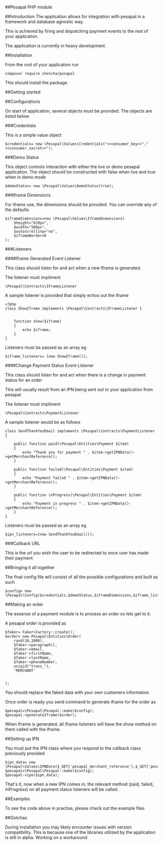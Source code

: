 ##Pesapal PHP module

##Introduction
The application allows for integration with pesapal in a framework and database agnostic
way.

This is achieved by firing and dispatching payment events to the rest of your application.

The application is currently in heavy development.

##Installation

From the root of your application run

    composer require chencha/pesapal
    
This should install the package.

##Getting started

##Configurations

On start of application, several objects must be provided. The objects are listed below

###Credentials

This is a simple value object

    $credentials= new \Pesapal\Values\Credentials("<<consumer_key>>","<<consumer_secret>>");

###Demo Status

This object controls interaction with either the live or demo pesapal application. The object should be constructed with false when live and true when in demo mode

    $demoStatus= new \Pesapal\Values\DemoStatus(true);
    
###Iframe Dimensions

For iframe use, the dimensions should be provided. You can override any of the defaults

    $iframeDimensions=new \Pesapal\Values\IframeDimensions(
        $height="620px",
        $width="500px",
        $autoscrolling="no",
        $iframeBorder=0
    );
    
###Listeners

####Iframe Generated Event Listener

This class should listen for and act when a new Iframe is generated.

The listener must impliment

    \Pesapal\Contracts\IFrameListener

A sample listener is provided that simply echos out the iframe 

    <?php
    class ShowIframe implements \Pesapal\Contracts\IFrameListener {
    
    
        function show($iframe)
        {
            echo $iframe;
        }
    }

Listeners must be passed as an array eg

    $iframe_listeners= [new ShowIframe()];
    
####Change Payment Status Event Listener

This class should listen for and act when there is a change in payment status for an order

This will usually result from an IPN being sent out to your application from pesapal

The listener must impliment 

    \Pesapal\Contracts\PaymentListener

A sample listener would be as follows

    class SendThankYouEmail implements \Pesapal\Contracts\PaymentListener {
    
        public function paid(\Pesapal\Entities\Payment $item)
        {
            echo "Thank you for payment " . $item->getIPNData()->getMerchantReference();
        }
    
        public function failed(\Pesapal\Entities\Payment $item)
        {
            echo "Payment failed " . $item->getIPNData()->getMerchantReference();
        }
    
        public function inProgress(\Pesapal\Entities\Payment $item)
        {
            echo "Payment in progress " . $item->getIPNData()->getMerchantReference();
        }
    }

Listeners must be passed as an array eg

    $ipn_listeners=[new SendThankYouEmail()];
    
###Callback URL

This is the url you wish the user to be redirected to once user has made their payment


##Bringing it all together

The final config file will consist of all the possible configurations and built as such

    $config= new \Pesapal\Config($credentials,$demoStatus,$iframeDimensions,$iframe_listeners,$ipn_listeners,$callback_url);
    
##Making an order

The essense of a payment module is to process an order so lets get to it. 

A pesapal order is provided as 

    $faker= Faker\Factory::create();
    $order= new Pesapal\Entities\Order(
        rand(10,1000),
        $faker->paragraph(),
        $faker->email,
        $faker->firstName,
        $faker->lastName,
        $faker->phoneNumber,
        uniqid("trans_"),
        'MERCHANT'
    
    
    );

You should replace the faked data with your own customers information

Once order is ready you send command to generate iframe for the order as

    $pesapal=\Pesapal\Pesapal::make($config);
    $pesapal->generateIframe($order);
    
When iframe is generated, all iframe listeners will have the show method on them called with the iframe.

##Setting up IPN

You must put the IPN class where you respond to the callback class previously provided

    $ipn_data= new \Pesapal\Values\IPNData($_GET['pesapal_merchant_reference'],$_GET['pesapal_notification_type'],$_GET['pesapal_transaction_tracking_id']);
    $pesapal=\Pesapal\Pesapal::make($config);
    $pesapal->ipn($ipn_data);

That's it, now when a new IPN comes in, the relevant method (paid, failed, inProgress) on all payment status listeners will be called.

##Examples

To see the code above in practise, please check out the example files


##Gotchas

During installation you may likely encounter issues with version compatibility. This is because one of the libraries utilized by the application is still in alpha. Working on a workaround